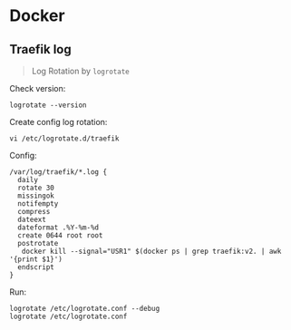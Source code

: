 # Docker  
  
  
## Traefik log 
>  Log Rotation by `logrotate` 

Check version:
```shell
logrotate --version
```
Create config log rotation:
```shell
vi /etc/logrotate.d/traefik
```

Config:
```raw
/var/log/traefik/*.log {
  daily
  rotate 30
  missingok
  notifempty
  compress
  dateext
  dateformat .%Y-%m-%d
  create 0644 root root
  postrotate
   docker kill --signal="USR1" $(docker ps | grep traefik:v2. | awk '{print $1}')
  endscript
}
```

Run:
```shell
logrotate /etc/logrotate.conf --debug 
logrotate /etc/logrotate.conf
```
<!--stackedit_data:
eyJoaXN0b3J5IjpbNjQ5MjczNTk1XX0=
-->